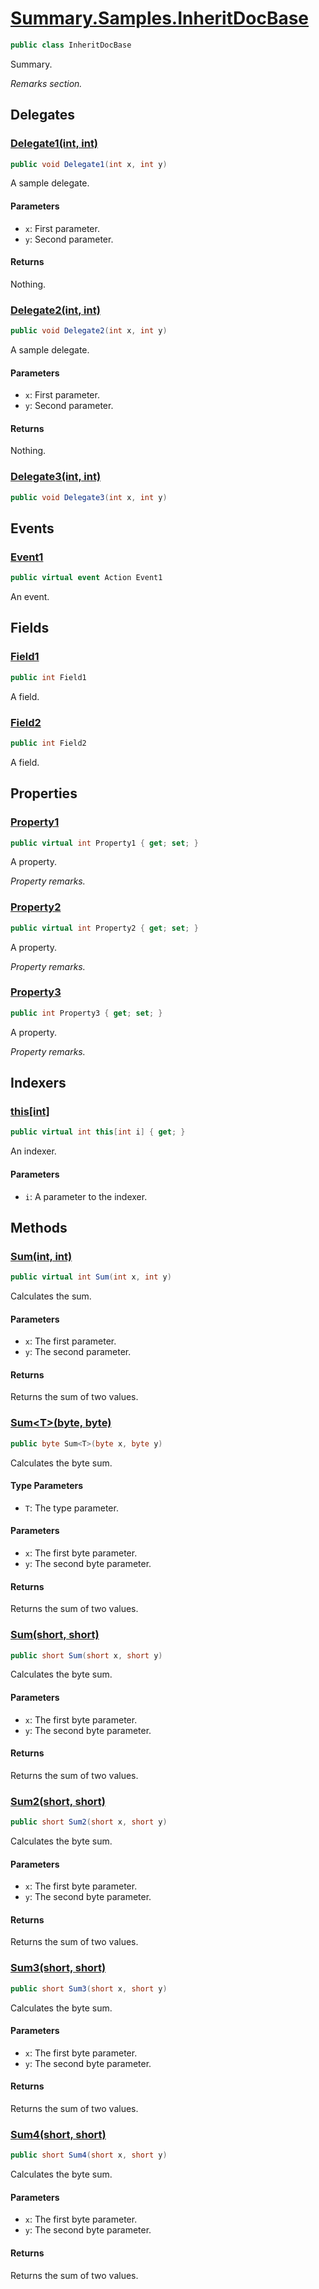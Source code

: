 # [Summary.Samples.InheritDocBase](../src/Core/Samples/InheritDocSample.cs#L19)
```cs
public class InheritDocBase
```

Summary.

_Remarks section._

## Delegates
### [Delegate1(int, int)](../src/Core/Samples/InheritDocSample.cs#L27)
```cs
public void Delegate1(int x, int y)
```

A sample delegate.

#### Parameters
- `x`: First parameter.
- `y`: Second parameter.

#### Returns
Nothing.

### [Delegate2(int, int)](../src/Core/Samples/InheritDocSample.cs#L30)
```cs
public void Delegate2(int x, int y)
```

A sample delegate.

#### Parameters
- `x`: First parameter.
- `y`: Second parameter.

#### Returns
Nothing.

### [Delegate3(int, int)](../src/Core/Samples/InheritDocSample.cs#L33)
```cs
public void Delegate3(int x, int y)
```

## Events
### [Event1](../src/Core/Samples/InheritDocSample.cs#L66)
```cs
public virtual event Action Event1
```

An event.

## Fields
### [Field1](../src/Core/Samples/InheritDocSample.cs#L38)
```cs
public int Field1
```

A field.

### [Field2](../src/Core/Samples/InheritDocSample.cs#L41)
```cs
public int Field2
```

A field.

## Properties
### [Property1](../src/Core/Samples/InheritDocSample.cs#L49)
```cs
public virtual int Property1 { get; set; }
```

A property.

_Property remarks._

### [Property2](../src/Core/Samples/InheritDocSample.cs#L52)
```cs
public virtual int Property2 { get; set; }
```

A property.

_Property remarks._

### [Property3](../src/Core/Samples/InheritDocSample.cs#L55)
```cs
public int Property3 { get; set; }
```

A property.

_Property remarks._

## Indexers
### [this[int]](../src/Core/Samples/InheritDocSample.cs#L61)
```cs
public virtual int this[int i] { get; }
```

An indexer.

#### Parameters
- `i`: A parameter to the indexer.

## Methods
### [Sum(int, int)](../src/Core/Samples/InheritDocSample.cs#L74)
```cs
public virtual int Sum(int x, int y)
```

Calculates the sum.

#### Parameters
- `x`: The first parameter.
- `y`: The second parameter.

#### Returns
Returns the sum of two values.

### [Sum&lt;T&gt;(byte, byte)](../src/Core/Samples/InheritDocSample.cs#L83)
```cs
public byte Sum<T>(byte x, byte y)
```

Calculates the byte sum.

#### Type Parameters
- `T`: The type parameter.

#### Parameters
- `x`: The first byte parameter.
- `y`: The second byte parameter.

#### Returns
Returns the sum of two values.

### [Sum(short, short)](../src/Core/Samples/InheritDocSample.cs#L86)
```cs
public short Sum(short x, short y)
```

Calculates the byte sum.

#### Parameters
- `x`: The first byte parameter.
- `y`: The second byte parameter.

#### Returns
Returns the sum of two values.

### [Sum2(short, short)](../src/Core/Samples/InheritDocSample.cs#L89)
```cs
public short Sum2(short x, short y)
```

Calculates the byte sum.

#### Parameters
- `x`: The first byte parameter.
- `y`: The second byte parameter.

#### Returns
Returns the sum of two values.

### [Sum3(short, short)](../src/Core/Samples/InheritDocSample.cs#L92)
```cs
public short Sum3(short x, short y)
```

Calculates the byte sum.

#### Parameters
- `x`: The first byte parameter.
- `y`: The second byte parameter.

#### Returns
Returns the sum of two values.

### [Sum4(short, short)](../src/Core/Samples/InheritDocSample.cs#L95)
```cs
public short Sum4(short x, short y)
```

Calculates the byte sum.

#### Parameters
- `x`: The first byte parameter.
- `y`: The second byte parameter.

#### Returns
Returns the sum of two values.

